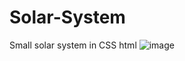 # Solar-System
Small solar system in CSS html
![image](https://github.com/WeoCor/Solar-System/assets/147310409/fd2ec17d-43fd-4630-803e-2212da09948b)
